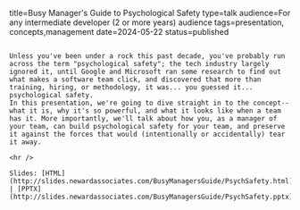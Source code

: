 title=Busy Manager's Guide to Psychological Safety
type=talk
audience=For any intermediate developer (2 or more years) audience
tags=presentation, concepts,management
date=2024-05-22
status=published
~~~~~~

Unless you've been under a rock this past decade, you've probably run across the term "psychological safety"; the tech industry largely ignored it, until Google and Microsoft ran some research to find out what makes a software team click, and discovered that more than training, hiring, or methodology, it was... you guessed it... psychological safety.
In this presentation, we're going to dive straight in to the concept--what it is, why it's so powerful, and what it looks like when a team has it. More importantly, we'll talk about how you, as a manager of your team, can build psychological safety for your team, and preserve it against the forces that would (intentionally or accidentally) tear it away.
    
<hr />

Slides: [HTML](http://slides.newardassociates.com/BusyManagersGuide/PsychSafety.html) | [PPTX](http://slides.newardassociates.com/BusyManagersGuide/PsychSafety.pptx)
